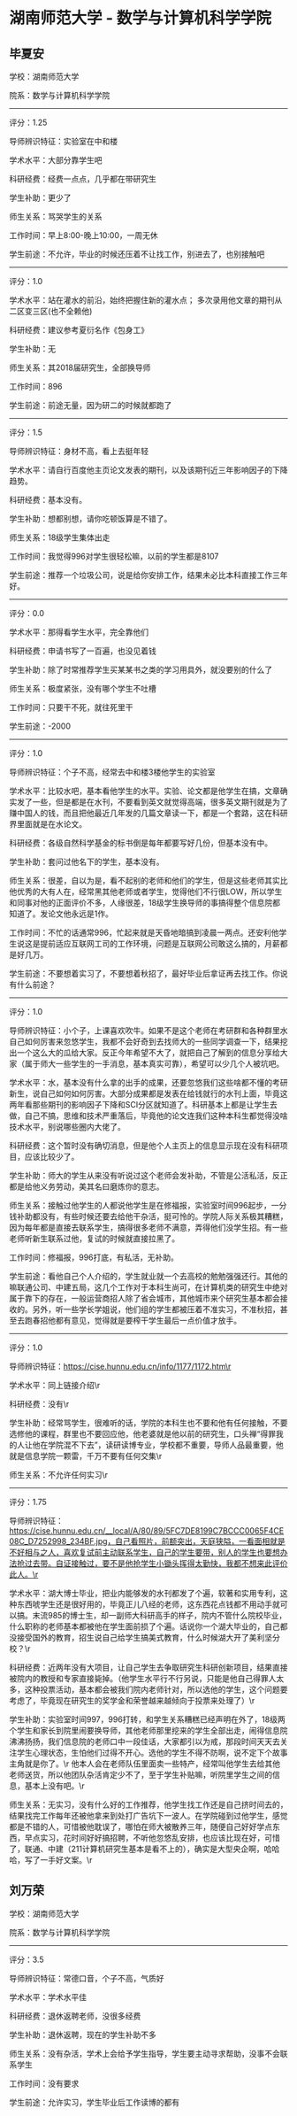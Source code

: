 # 湖南师范大学 - 数学与计算机科学学院

## 毕夏安

学校：湖南师范大学

院系：数学与计算机科学学院

* * *

评分：1.25

导师辨识特征：实验室在中和楼

学术水平：大部分靠学生吧

科研经费：经费一点点，几乎都在带研究生

学生补助：更少了

师生关系：骂哭学生的关系

工作时间：早上8:00-晚上10:00，一周无休

学生前途：不允许，毕业的时候还压着不让找工作，别进去了，也别接触吧

* * *

评分：1.0

学术水平：站在灌水的前沿，始终把握住新的灌水点；
多次录用他文章的期刊从二区变三区(也不全赖他)

科研经费：建议参考夏衍名作《包身工》

学生补助：无

师生关系：其2018届研究生，全部换导师

工作时间：896

学生前途：前途无量，因为研二的时候就都跑了

* * *

评分：1.5

导师辨识特征：身材不高，看上去挺年轻

学术水平：请自行百度他主页论文发表的期刊，以及该期刊近三年影响因子的下降趋势。

科研经费：基本没有。

学生补助：想都别想，请你吃顿饭算是不错了。

师生关系：18级学生集体出走

工作时间：我觉得996对学生很轻松嘛，以前的学生都是8107

学生前途：推荐一个垃圾公司，说是给你安排工作，结果未必比本科直接工作三年好。

* * *

评分：0.0

学术水平：那得看学生水平，完全靠他们

科研经费：申请书写了一百遍，也没见着钱

学生补助：除了时常推荐学生买某某书之类的学习用具外，就没要别的什么了

师生关系：极度紧张，没有哪个学生不吐槽

工作时间：只要干不死，就往死里干

学生前途：-2000

* * *

评分：1.0

导师辨识特征：个子不高，经常去中和楼3楼他学生的实验室

学术水平：比较水吧，基本看他学生的水平。实验、论文都是他学生在搞，文章确实发了一些，但是都是在水刊，不要看到英文就觉得高端，很多英文期刊就是为了赚中国人的钱，而且把他最近几年发的几篇文章读一下，都是一个套路，这在科研界里面就是在水论文。

科研经费：各级自然科学基金的标书倒是每年都要写好几份，但基本没有中。

学生补助：套问过他名下的学生，基本没有。

师生关系：很差，自以为是，看不起别的老师和他们的学生，但是这些老师其实比他优秀的大有人在，经常黑其他老师或者学生，觉得他们不行很LOW，所以学生和同事对他的正面评价不多，人缘很差，18级学生换导师的事搞得整个信息院都知道了。发论文他永远是1作。

工作时间：不忙的话通常996，忙起来就是天昏地暗搞到凌晨一两点。还安利他学生说这是提前适应互联网工司的工作环境，问题是互联网公司敢这么搞的，月薪都是好几万。

学生前途：不要想着实习了，不要想着秋招了，最好毕业后拿证再去找工作。你说有什么前途？

* * *

评分：1.0

导师辨识特征：小个子，上课喜欢吹牛。如果不是这个老师在考研群和各种群里水自己如何厉害来忽悠学生，我都不会好奇到去找师大的一些同学调查一下，结果挖出一个这么大的瓜给大家。反正今年希望不大了，就把自己了解到的信息分享给大家（属于师大一些学生的一手消息，基本真实可靠），希望可以少几个人被坑吧。

学术水平：水，基本没有什么拿的出手的成果，还要忽悠我们这些啥都不懂的考研新生，说自己如何如何厉害。大部分成果都是发表在给钱就行的水刊上面，毕竟这两年看那些期刊的影响因子下降和SCI分区就知道了。科研基本上都是让学生去做，自己不搞，思维和技术严重落后，毕竟他的论文连我们这种本科生都觉得没啥技术水平，别说哪些圈内大佬了。

科研经费：这个暂时没有确切消息，但是他个人主页上的信息显示现在没有科研项目，应该比较少了。

学生补助：师大的学生从来没有听说过这个老师会发补助，不管是公活私活，反正都是给他义务劳动，美其名曰磨炼你的意志。

师生关系：接触过他学生的人都说他学生是在修福报，实验室时间996起步，一分钱补助都没有，有些时候还要去给他干杂活，挺可怜的。学院人际关系极其糟糕，因为每年都是直接去联系学生，搞得很多老师不满意，弄得他们没学生招。有一些老师听新生联系过他，复试的时候就直接拉黑了。

工作时间：修福报，996打底，有私活，无补助。

学生前途：看他自己个人介绍的，学生就业就一个去高校的勉勉强强还行。其他的嘛联通公司、中建五局，这几个工作对于本科生尚可，在计算机类的研究生中绝对属于靠下的存在，一般运营商招人除了省会城市，其他城市来个研究生基本都会接收的。另外，听一些学长学姐说，他们组的学生都被压着不准实习，不准秋招，甚至去跑春招他都有意见，觉得就是要榨干学生最后一点价值才放手。

* * *

评分：1.0

导师辨识特征：https://cise.hunnu.edu.cn/info/1177/1172.htm\r

学术水平：同上链接介绍\r

科研经费：没有\r

学生补助：经常骂学生，很难听的话，学院的本科生也不要和他有任何接触，不要选修他的课程，群里也不要回应他，他老婆就是他以前的研究生，口头禅“得罪我的人让他在学院混不下去”，读研读博专业，学校都不重要，导师人品最重要，他就是信息学院一颗雷，千万不要有任何交集\r

师生关系：不允许任何实习\r

* * *

评分：1.75

导师辨识特征：https://cise.hunnu.edu.cn/__local/A/80/89/5FC7DE8199C7BCCC0065F4CE08C_D7252998_234BF.jpg，自己看照片，前额突出，天庭狭隘，一看面相就是不好相与之人，喜欢复试前主动联系学生，自己的学生要带，别人的学生也要想办法抢过去带。自证接触过，要不是他抢学生小锄头挥得太勤快，我都不想来此评价此人。\r

学术水平：湖大博士毕业，把业内能够发的水刊都发了个遍，软著和实用专利，这种东西唬学生还是很好用的，毕竟正儿八经的老师，这东西花点钱都不用动手就可以搞。末流985的博士生，却一副师大科研高手的样子，院内不管什么院校毕业，什么职称的老师基本都被他在学生面前损了个遍。话说你一个湖大毕业的，自己都没接受国外的教育，招生说自己给学生搞美式教育，什么时候湖大开了美利坚分校？\r

科研经费：近两年没有大项目，让自己学生去争取研究生科研创新项目，结果直接被院内的教授和专家直接毙掉。（他学生水平行不行另说，只能是他自己得罪人太多，这种投票活动，基本都会被我们院内老师针对，所以选他的学生，这个问题要考虑了，毕竟现在研究生的奖学金和荣誉越来越倾向于投票来处理了）\r

学生补助：实验室时间997，996打转，和学生关系糟糕已经声明在外了，18级两个学生和家长到院里闹要换导师，其他老师那里挖来的学生全部出走，闹得信息院沸沸扬扬，我们信息院的老师口中一段佳话，大家都引以为戒，那段时间天天去关注学生心理状态，生怕他们过得不开心。选他的学生不得不防啊，说不定下个故事主角就是你了。\r
他本人会在老师队伍里面卖一些特产，经常叫他学生去给其他老师送货，所以他团队杂活肯定少不了，至于学生补贴嘛，听院里学生之间的信息，基本上没有吧。\r

师生关系：无实习，没有什么好的工作推荐，他学生找工作还是自己挤时间去的，结果找完工作每年还被他拿来到处打广告坑下一波人。在学院碰到过他学生，感觉都是不错的人，可惜被他耽误了，哪怕在师大被散养三年，随便自己好好学点东西，早点实习，花时间好好搞招聘，不听他忽悠乱安排，也应该比现在好，可惜了，联通、中建（211计算机研究生基本是看不上的），确实是大型央企啊，哈哈哈，写了一手好文案。\r

## 刘万荣

学校：湖南师范大学

院系：数学与计算机科学学院

* * *

评分：3.5

导师辨识特征：常德口音，个子不高，气质好

学术水平：学术水平佳

科研经费：退休返聘老师，没很多经费

学生补助：退休返聘，现在的学生补助不多

师生关系：没有杂活，学术上会给予学生指导，学生要主动寻求帮助，没事不会联系学生

工作时间：没有要求

学生前途：允许实习，学生毕业后工作读博的都有
